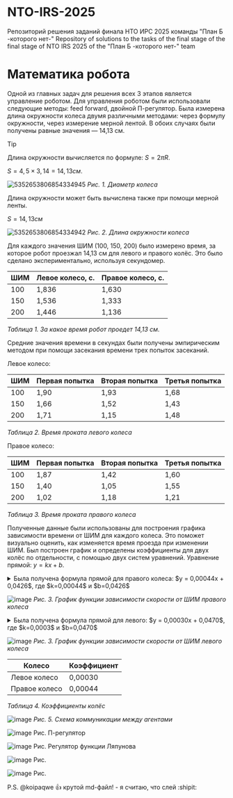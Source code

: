 # NTO-IRS-2025
Репозиторий решения заданий финала НТО ИРС 2025 команды "План Б -которого нет-"
Repository of solutions to the tasks of the final stage of the final stage of NTO IRS 2025 of the "План Б -которого нет-" team

**<h1>Математика робота</h1>**
Одной из главных задач для решения всех 3 этапов является управление роботом. Для управления роботом были использовали следующие методы: feed forward, двойной П-регулятор. 
Была измерена длина окружности колеса двумя различными методами: через формулу окружности, через измерение мерной лентой. В обоих случаях были получены равные значения — 14,13 см. 

> [!TIP]
> Длина окружности вычисляется по формуле: $S=2πR$.

$S=4,5 × 3,14=14,13 см$.
   
   ![5352653806854334945](https://github.com/user-attachments/assets/537c0e97-4390-45a2-9f40-221018b8a53c)
   *Рис. 1. Диаметр колеса*


Длина окружности может быть вычислена также при помощи мерной ленты.

$S=14,13 см$
   
   ![5352653806854334942](https://github.com/user-attachments/assets/22316651-d011-4050-a6a4-fdfb0f4bfb09)
   *Рис. 2. Длина окружности колеса*


Для каждого значения ШИМ (100, 150, 200) было измерено время, за которое робот проезжал 14,13 см для левого и правого колёс. Это было сделано экспериментально, используя секундомер.

| ШИМ | Левое колесо, с. | Правое колесо, с. |
| ------------- | ------------- | ------------- |
| 100 | 1,836  | 1,630  |
| 150 | 1,536  | 1,333  |
| 200 | 1,446  | 1,136  |

*Таблица 1. За какое время робот проедет 14,13 см.*

Средние значения времени в секундах были получены эмпирическим методом при помощи засекания времени трех попыток засеканий.

Левое колесо:

| ШИМ | Первая попытка | Вторая попытка | Третья попытка |
| ------------- | ------------- | ------------- | ------------- |
| 100 | 1,90 | 1,93  | 1,68  |
| 150 | 1,66  | 1,52  | 1,43  |
| 200 | 1,71  | 1,15  | 1,48  |

*Таблица 2. Время проката левого колеса*

Правое колесо:

| ШИМ | Первая попытка | Вторая попытка | Третья попытка |
| ------------- | ------------- | ------------- | ------------- |
| 100 | 1,87 | 1,42  | 1,60  |
| 150 | 1,40  | 1,05  | 1,55  |
| 200 | 1,02  | 1,18  | 1,21  |

*Таблица 3. Время проката правого колеса*


Полученные данные были использованы для построения графика зависимости времени от ШИМ для каждого колеса. Это поможет визуально оценить, как изменяется время проезда при изменении ШИМ.
Был построен график и определены коэффициенты для двух колёс по отдельности, с помощью двух систем уравнений.
Уравнение прямой: $y=kx+b$.

<details>

<summary>Была получена формула прямой для правого колеса: $y = 0,00044x + 0,0426$, где $k=0,00044$ и $b=0,0426$</summary>

### Правое колесо:

| Дано: | Решение: |
| ------------- | ------------- |
| $S=14,13см$, $t1=1,63с$, $t2=1,3с$| $V=S/t1=0,1413/1,63=0,0866 м/с$, $V=S/t2=0,1413/1,3=0,1086 м/с$ | 


1) Координаты: (100; 0,0866)
$0,0866 = 100k + b$
3) Координаты: (150; 0,1086)
$0,1086 = 150k + b$

</details>

![image](https://github.com/user-attachments/assets/f829fa8c-15b2-421b-897b-098254e7ca4d)
*Рис. 3. График функции зависимости скорости от ШИМ правого колеса*


<details>

<summary>Была получена формула прямой для левого: $y = 0,00030x + 0,0470$, где $k=0,0003$ и $b=0,0470$</summary>

### Левое колесо:

| Дано: | Решение: |
| ------------- | ------------- |
| $S=14,13см$, $t1=1,836с$, $t2=1,536с$| $V=S/t1=0,1413/1,836=0,07696 м/с$, $V=S/t2=0,1413/1,536=0,0979 м/с$ | 

1) Координаты: (100; 0,77)
$0,77 = 100k + b$
3) Координаты: (150; 0,92)
$0,92 = 150k + b$

</details>

![image](https://github.com/user-attachments/assets/1c56a8b1-754d-49c3-8556-9409ac2a87f3)
*Рис. 3. График функции зависимости скорости от ШИМ левого колеса*

| Колесо | Коэффициент |
| --- | --- |
| Левое колесо | 0,00030 |
| Правое колесо | 0,00044 |

*Таблица 4. Коэффициенты колёс*


![image](https://github.com/user-attachments/assets/3faa370e-38a6-4ca1-b4cf-3d692259cdd3)
*Рис. 5. Схема коммуникации между агентами*


![image](https://github.com/user-attachments/assets/427d3946-0980-4e5c-ac82-72490a4048ae)
Рис. П-регулятор 

![image](https://github.com/user-attachments/assets/31e8a5ae-e07e-4364-bcf6-5872769b1e83)
Рис. Регулятор функции Ляпунова

![image](https://github.com/user-attachments/assets/21592372-d9f4-4a50-96da-e374663f6229)
Рис. 

![image](https://github.com/user-attachments/assets/6e8463fa-b53d-4dc7-bfa7-f5a9311a1516)
Рис. 

P.S. @koipaqwe :+1: крутой md-файл! - я считаю, что слей :shipit:
